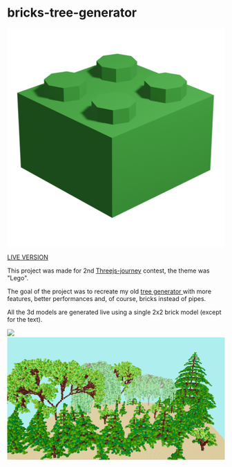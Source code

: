 # bricks-tree-generator
<img src="https://github.com/briossant/bricks-tree-generator/blob/master/public/icon.png"/>


<p><a href="https://briossant.com/trees/">LIVE VERSION </a></p>
<p>This project was made for 2nd  <a href={"https://threejs-journey.com/"}>Threejs-journey</a> contest, the theme was "Lego".</p>
<p>The goal of the project was to recreate my old <a href="https://briossant.com/3d-demo/006-tree-generator/">tree generator </a>
with more features, better performances and, of course, bricks instead of pipes.</p>
                    <p>All the 3d models are generated live using a single 2x2 brick model (except for the text).</p>


<img src="https://github.com/briossant/bricks-tree-generator/blob/master/public/trees2.png"/>
<img src="https://github.com/briossant/bricks-tree-generator/blob/master/public/trees1.png"/>
